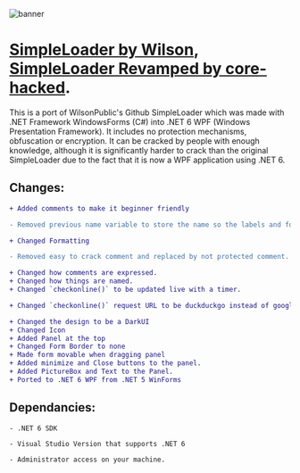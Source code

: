 ![banner](https://github.com/core-hacked/SimpleLoader-Revamped/blob/master/.net%20loader%20image%20git.png)

# [SimpleLoader by Wilson](https://github.com/WilsonPublic/SimpleLoader), [SimpleLoader Revamped by core-hacked](https://github.com/core-hacked/SimpleLoader-Revamped).

This is a port of WilsonPublic's Github SimpleLoader which was made with .NET Framework WindowsForms (C#) into .NET 6 WPF (Windows Presentation Framework). It includes no protection mechanisms, obfuscation or encryption. It can be cracked by people with enough knowledge, although it is significantly harder to crack than the original SimpleLoader due to the fact that it is now a WPF application using .NET 6.

## Changes:

```diff
+ Added comments to make it beginner friendly

- Removed previous name variable to store the name so the labels and form name can be updated easily

+ Changed Formatting

- Removed easy to crack comment and replaced by not protected comment.

+ Changed how comments are expressed.
+ Changed how things are named.
+ Changed `checkonline()` to be updated live with a timer.

+ Changed `checkonline()` request URL to be duckduckgo instead of google, because google blocks requests after a while, which resulted in the status being offline.

+ Changed the design to be a DarkUI
+ Changed Icon
+ Added Panel at the top
+ Changed Form Border to none
+ Made form movable when dragging panel
+ Added minimize and Close buttons to the panel.
+ Added PictureBox and Text to the Panel.
+ Ported to .NET 6 WPF from .NET 5 WinForms
```

## Dependancies:

```
- .NET 6 SDK

- Visual Studio Version that supports .NET 6

- Administrator access on your machine.
```
